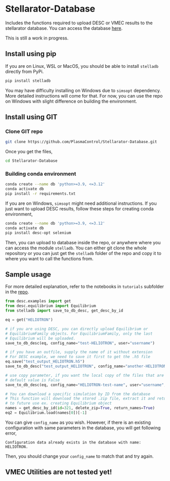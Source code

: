 # Stellarator-Database
Includes the functions required to upload DESC or VMEC results to the stellarator database. You can access the database [here](https://ye2698.mycpanel.princeton.edu/).

This is still a work in progress.

## Install using pip
If you are on Linux, WSL or MacOS, you should be able to install `stelladb` directly from PyPi.
```bash
pip install stelladb
```
You may have difficulty installing on Windows due to `simsopt` dependency. More detailed instructions will come for that. For now, you can use the repo on Windows with slight difference on building the environment.

## Install using GIT

### Clone GIT repo
```bash
git clone https://github.com/PlasmaControl/Stellarator-Database.git
```
Once you get the files,
```bash
cd Stellarator-Database
```

### Building conda environment
```bash
conda create --name db 'python>=3.9, <=3.12'
conda activate db
pip install -r requirements.txt
```

If you are on Windows, `simsopt` might need additional instructions. If you just want to upload DESC results, follow these steps for creating conda environment,
```bash
conda create --name db 'python>=3.9, <=3.12'
conda activate db
pip install desc-opt selenium
```
Then, you can upload to database inside the repo, or anywhere where you can access the module `stelladb`. You can either git clone the whole repository or you can just get the `stelladb` folder of the repo and copy it to where you want to call the functions from.

## Sample usage

For more detailed explanation, refer to the notebooks in `tutorials` subfolder in the [repo](https://github.com/PlasmaControl/Stellarator-Database.git).

```python
from desc.examples import get
from desc.equilibrium import Equilibrium
from stelladb import save_to_db_desc, get_desc_by_id

eq = get("HELIOTRON")

# if you are using DESC, you can directly upload Equilibrium or 
# EquilibriumFamily objects. For EquilibriumFamily, only the last
# Equilibrium will be uploaded.
save_to_db_desc(eq, config_name="test-HELIOTRON", user="username")

# if you have an outfile, supply the name of it without extension
# For DESC example, we need to save it first to get the .h5 file
eq.save("test_output_HELIOTRON.h5")
save_to_db_desc("test_output_HELIOTRON", config_name="another-HELIOTRON", user="username")

# use copy parameter, if you want the local copy of the files that are uploaded
# default value is False
save_to_db_desc(eq, config_name="HELIOTRON-test-name", user="username", copy=True)

# You can download a specific simulation by ID from the database
# This function will download the stored .zip file, extract it and return the file names
# to future use ex. creating Equilibrium object
names = get_desc_by_id(id=321, delete_zip=True, return_names=True)
eq2 = Equilibrium.load(names[0])[-1]  
```

You can give `config_name` as you wish. However, if there is an existing configuration with same parameters in the database, you will get following error,
```
Configuration data already exists in the database with name: HELIOTRON.
```
Then, you should change your `config_name` to match that and try again.

## VMEC Utilities are not tested yet!
